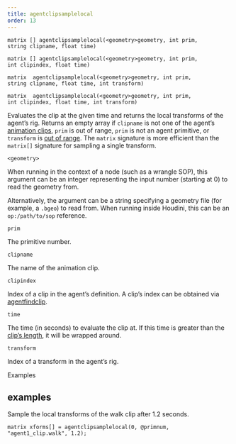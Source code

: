 ```yaml
---
title: agentclipsamplelocal
order: 13
---
```

`matrix [] agentclipsamplelocal(<geometry>geometry, int prim, string clipname, float time)`

`matrix [] agentclipsamplelocal(<geometry>geometry, int prim, int clipindex, float time)`

`matrix  agentclipsamplelocal(<geometry>geometry, int prim, string clipname, float time, int transform)`

`matrix  agentclipsamplelocal(<geometry>geometry, int prim, int clipindex, float time, int transform)`

Evaluates the clip at the given time and returns the local transforms of the agent’s rig.
Returns an empty array if `clipname` is not one of the agent’s [animation clips](/en/houdini-vex/crowds/agentclipcatalog "Returns all of the animation clips that have been loaded for an agent primitive."), `prim` is out of range, `prim` is not an agent primitive, or `transform` is [out of range](/en/houdini-vex/crowds/agenttransformcount "Returns the number of transforms in an agent primitive’s rig.").
The `matrix` signature is more efficient than the `matrix[]` signature for sampling a single transform.

`<geometry>`

When running in the context of a node (such as a wrangle SOP), this argument can be an integer representing the input number (starting at 0) to read the geometry from.

Alternatively, the argument can be a string specifying a geometry file (for example, a `.bgeo`) to read from. When running inside Houdini, this can be an `op:/path/to/sop` reference.

`prim`

The primitive number.

`clipname`

The name of the animation clip.

`clipindex`

Index of a clip in the agent’s definition.
A clip’s index can be obtained via [agentfindclip](/en/houdini-vex/crowds/agentfindclip "Finds the index of a clip in an agent’s definition.").

`time`

The time (in seconds) to evaluate the clip at. If this time is greater than the [clip’s length](/en/houdini-vex/crowds/agentcliplength "Returns the length (in seconds) of an agent’s animation clip."), it will be wrapped around.

`transform`

Index of a transform in the agent’s rig.

Examples

## examples

Sample the local transforms of the walk clip after 1.2 seconds.

```vex
matrix xforms[] = agentclipsamplelocal(0, @primnum, "agent1_clip.walk", 1.2);

```

